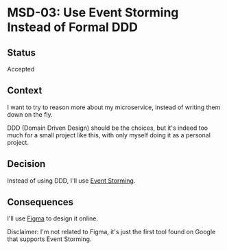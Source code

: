 # MSD-03: Use Event Storming Instead of Formal DDD

## Status

Accepted

## Context

I want to try to reason more about my microservice, instead of writing them down on the fly.

DDD (Domain Driven Design) should be the choices, but it's indeed too much for a small project like this, with only myself doing it as a personal project.

## Decision

Instead of using DDD, I'll use [Event Storming](https://www.eventstorming.com/).

## Consequences

I'll use [Figma](www.figma.com) to design it online.

Disclaimer: I'm not related to Figma, it's just the first tool found on Google that supports Event Storming.
